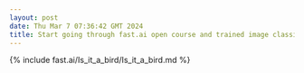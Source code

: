 ```yaml
---
layout: post
date: Thu Mar 7 07:36:42 GMT 2024
title: Start going through fast.ai open course and trained image classifier.
---
```


<!-- Here is a detail work on [jupyter notebook]({{ site.url }}/fast.ai/Is_it_a_bird/) -->

{% include fast.ai/Is_it_a_bird/Is_it_a_bird.md %}
